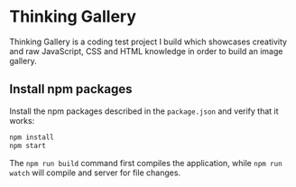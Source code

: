 # Thinking Gallery

Thinking Gallery is a coding test project I build which showcases creativity and raw JavaScript, CSS and HTML knowledge in order to build an image gallery.

## Install npm packages

Install the npm packages described in the `package.json` and verify that it works:

```bash
npm install
npm start
```

The `npm run build` command first compiles the application, while `npm run watch` will compile and server for file changes.
